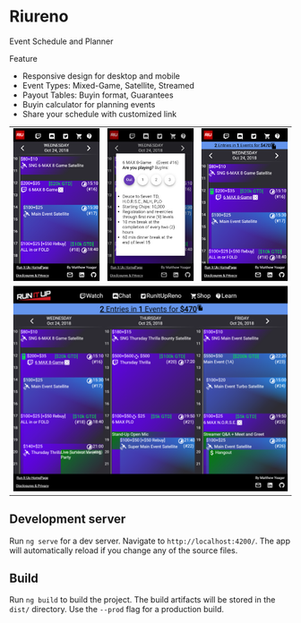 # Riureno

Event Schedule and Planner

Feature
- Responsive design for desktop and mobile
- Event Types: Mixed-Game, Satellite, Streamed
- Payout Tables: Buyin format, Guarantees
- Buyin calculator for planning events
- Share your schedule with customized link

<table>
    <tr>
        <td><img src="./readme/event_day.png"/></td>
        <td><img src="./readme/event_form.png"/></td>
        <td><img src="./readme/event_playing.png"/></td>
    </tr>
    <tr>
        <td colspan="3"><img src="./readme/event_days.png"/></td>
    </tr>
</table>

## Development server

Run `ng serve` for a dev server. Navigate to `http://localhost:4200/`. The app will automatically reload if you change any of the source files.

## Build

Run `ng build` to build the project. The build artifacts will be stored in the `dist/` directory. Use the `--prod` flag for a production build.
